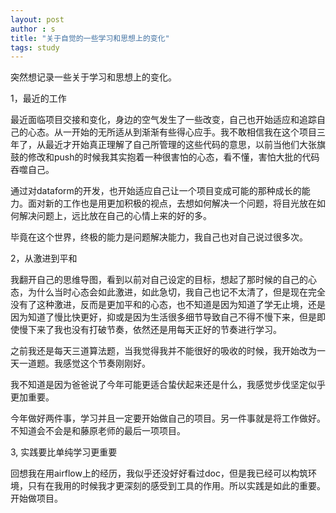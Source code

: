 ```yaml
---
layout: post
author : s
title: "关于自觉的一些学习和思想上的变化"
tags: study
---
```


突然想记录一些关于学习和思想上的变化。

1，最近的工作

最近面临项目交接和变化，身边的空气发生了一些改变，自己也开始适应和追踪自己的心态。从一开始的无所适从到渐渐有些得心应手。我不敢相信我在这个项目三年了，从最近才开始真正理解了自己所管理的这些代码的意思，以前当他们大张旗鼓的修改和push的时候我其实抱着一种很害怕的心态，看不懂，害怕大批的代码吞噬自己。

通过对dataform的开发，也开始适应自己让一个项目变成可能的那种成长的能力。面对新的工作也是用更加积极的视点，去想如何解决一个问题，将目光放在如何解决问题上，远比放在自己的心情上来的好的多。

毕竟在这个世界，终极的能力是问题解决能力，我自己也对自己说过很多次。

2，从激进到平和

我翻开自己的思维导图，看到以前对自己设定的目标，想起了那时候的自己的心态，为什么当时心态会如此激进，如此急切，我自己也记不太清了，但是现在完全没有了这种激进，反而是更加平和的心态，也不知道是因为知道了学无止境，还是因为知道了慢比快更好，抑或是因为生活很多细节导致自己不得不慢下来，但是即使慢下来了我也没有打破节奏，依然还是用每天正好的节奏进行学习。

之前我还是每天三道算法题，当我觉得我并不能很好的吸收的时候，我开始改为一天一道题。我感觉这个节奏刚刚好。

我不知道是因为爸爸说了今年可能更适合蛰伏起来还是什么，我感觉步伐坚定似乎更加重要。

今年做好两件事，学习并且一定要开始做自己的项目。另一件事就是将工作做好。不知道会不会是和藤原老师的最后一项项目。

3, 实践要比单纯学习更重要

回想我在用airflow上的经历，我似乎还没好好看过doc，但是我已经可以构筑环境，只有在我用的时候我才更深刻的感受到工具的作用。所以实践是如此的重要。开始做项目。

